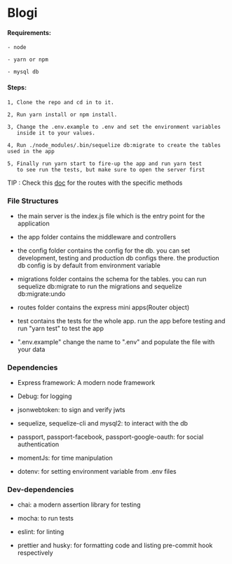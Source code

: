 # Blogi

#### Requirements:

    - node

    - yarn or npm

    - mysql db

#### Steps:

    1, Clone the repo and cd in to it.

    2, Run yarn install or npm install.

    3, Change the .env.example to .env and set the environment variables
       inside it to your values.

    4, Run ./node_modules/.bin/sequelize db:migrate to create the tables used in the app

    5, Finally run yarn start to fire-up the app and run yarn test
       to see run the tests, but make sure to open the server first

TIP : Check this [doc] for the routes with the specific methods

[doc]: https://docs.google.com/document/d/12uESAIVjZiW_fkInjprVuBcqFvtuMS_xYh_1HlxrOVc/edit?usp=sharing

### File Structures

- the main server is the index.js file which is the entry point for the application

- the app folder contains the middleware and controllers

- the config folder contains the config for the db. you can set development, testing and production db configs there. the production db config is by default from environment variable

- migrations folder contains the schema for the tables. you can run sequelize db:migrate to run the migrations and sequelize db:migrate:undo

- routes folder contains the express mini apps(Router object)

- test contains the tests for the whole app. run the app before testing and run "yarn test" to test the app

- ".env.example" change the name to ".env" and populate the file with your data

### Dependencies

- Express framework: A modern node framework

- Debug: for logging

- jsonwebtoken: to sign and verify jwts

- sequelize, sequelize-cli and mysql2: to interact with the db

- passport, passport-facebook, passport-google-oauth: for social authentication

- momentJs: for time manipulation

- dotenv: for setting environment variable from .env files

### Dev-dependencies

- chai: a modern assertion library for testing
- mocha: to run tests

- eslint: for linting

- prettier and husky: for formatting code and listing pre-commit hook respectively
